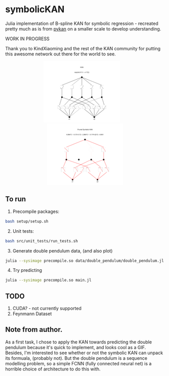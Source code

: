 # symbolicKAN

Julia implementation of B-spline KAN for symbolic regression - recreated pretty much as is from [pykan](https://github.com/KindXiaoming/pykan) on a smaller scale to develop understanding.

WORK IN PROGRESS 

Thank you to KindXiaoming and the rest of the KAN community for putting this awesome network out there for the world to see.

<p align="center">
<img src="figures/symbolic_test.png" alt="KAN Network" width="48%" style="padding-right: 20px;">
<img src="figures/symbolic_test_pruned.png" alt="Pruned KAN Network" width="48%">
</p>


## To run

1. Precompile packages:

```bash
bash setup/setup.sh
```

2. Unit tests:

```bash
bash src/unit_tests/run_tests.sh
```

3. Generate double pendulum data, (and also plot)

```bash
julia --sysimage precompile.so data/double_pendulum/double_pendulum.jl
```

4. Try predicting

```bash
julia --sysimage precompile.so main.jl
```

## TODO

1. CUDA? - not currently supported
2. Feynmann Dataset


## Note from author.

As a first task, I chose to apply the KAN towards predicting the double pendulum because it's quick to implement, and looks cool as a GIF. Besides, I'm interested to see whether or not the symbolic KAN can unpack its formuala, (probably not). But the double pendulum is a sequence modelling problem, so a simple FCNN (fully connected neural net) is a horrible choice of architecture to do this with.
